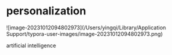 # personalization

![image-20231012094802973](/Users/yingqi/Library/Application Support/typora-user-images/image-20231012094802973.png)

artificial intelligence 

